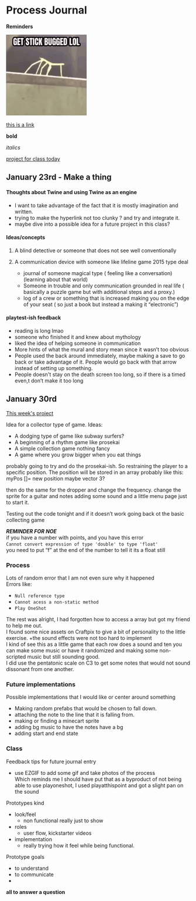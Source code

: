 # Process Journal
**Reminders**

![this is a photo of xys](Media/stick-bug-get-stickbugged-lol.gif)

[this is a link](https://www.youtube.com/watch?v=dQw4w9WgXcQ)

**bold**

_italics_

[project for class today](//Projects/Journal.md)

## January 23rd - Make a thing

#### Thoughts about Twine and using Twine as an engine
- I want to take advantage of the fact that it is mostly 
imagination and written.
- trying to make the hyperlink not too clunky ? and try 
  and integrate it.
- maybe dive into a possible idea for a future project in 
  this class?

#### Ideas/concepts
1. A blind detective or someone that does not see well 
conventionally

2. A communication device with someone like lifeline 
   game 2015 type deal
   - journal of someone magical type ( feeling like a 
      conversation) (learning about that world)
   - Someone in trouble and only communication grounded in 
     real life ( basically a puzzle game but with additional steps and a proxy.)
   - log of a crew or something that is increased making you on the edge of your seat ( so just a book but instead a making it “electronic”)

#### playtest-ish feedback

- reading is long lmao 
- someone who finished it and knew about mythology 
- liked the idea of helping someone in communication 
- More hints of what the mural and story mean since it wasn’t too obvious 
- People used the back around immediately, maybe making a save to go back or take advantage of it. People would go back with that arrow instead of setting up something. 
- People doesn't stay on the death screen too long, so if there is a timed even,t don’t make it too long


## January 30rd
[This week's project](https://github.com/Noe235/CART315/tree/main/Projects/Week%202%20FaillingAsleep/FallingAsleep) <br>

Idea for a collector type of game. 
Ideas:
- A dodging type of game like subway surfers?
- A beginning of a rhythm game like prosekai
- A simple collection game nothing fancy
- A game where you grow bigger when you eat things

probably going to try and do the prosekai-ish. So restraining the player to a specific position. The position will be stored in an array probably like this:
myPos []= new position maybe vector 3?

then do the same for the dropper and change the frequency.
change the sprite for a guitar and notes
adding some sound and a little menu page just to start it.


Testing out the code tonight and if it doesn’t work going back ot the basic collecting game


_**REMINDER FOR NOE**_ <br>
if you have a number with points, and you have this error <br>
``Cannot convert expression of type 'double' to type 'float'`` <br>
you need to put “f” at the end of the number to tell it its a float still

### Process
Lots of random error that I am not even sure why it happened <br>
Errors like: 
- ``Null reference type``
- ``Cannot acess a non-static method``
- ``Play OneShot``

The rest was alright, I had forgotten how to access a array but got my 
friend to help me out.<br>
I found some nice assets on Craftpix to give a bit of personality to the 
little exercise. +the sound effects were not too hard to implement <br>
I kind of see this as a little game that each row does a sound and ten you 
can make some music or have it randomized and making some non-scripted music 
but still sounding good. <br>
I did use the pentatonic scale on C3 to get some notes that would not sound 
dissonant from one another.<br>

### Future implementations
Possible implementations that I would like or center around something
- Making random prefabs that would be chosen to fall down.
- attaching the note to the line that it is falling from.
- making or finding a minecart sprite
- adding bg music to have the notes have a bg
- adding start and end state

### Class
Feedback tips for future journal entry
- use EZGIF to add some gif and take photos of the process <br>
Which reminds me I should have put that as a byproduct of not being able to 
  use playoneshot, I used playatthispoint and got a slight pan on the sound<br>

Prototypes kind
- look/feel
  - non functional really just to show
- roles
  - user flow, kickstarter videos
- implementation
  - really trying how it feel while being functional. <br>

Prototype goals

- to understand
- to communicate
- 

**all to answer a question**


